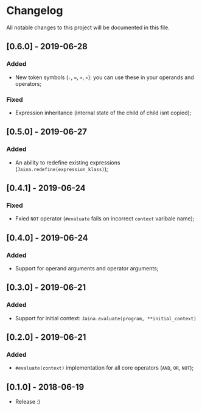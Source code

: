 # Changelog
All notable changes to this project will be documented in this file.

## [0.6.0] - 2019-06-28
### Added
- New token symbols (`-`, `=`, `>`, `<`): you can use these in your operands and operators;

### Fixed
- Expression inheritance (internal state of the child of child isnt copied);

## [0.5.0] - 2019-06-27
### Added
- An ability to redefine existing expressions (`Jaina.redefine(expression_klass)`);

## [0.4.1] - 2019-06-24
### Fixed
- Fxied `NOT` operator (`#evaluate` fails on incorrect `context` varibale name);

## [0.4.0] - 2019-06-24
### Added
- Support for operand arguments and operator arguments;

## [0.3.0] - 2019-06-21
### Added
- Support for initial context: `Jaina.evaluate(program, **initial_context)`

## [0.2.0] - 2019-06-21
### Added
- `#evaluate(context)` implementation for all core operators (`AND`, `OR`, `NOT`);

## [0.1.0] - 2018-06-19
- Release :)
